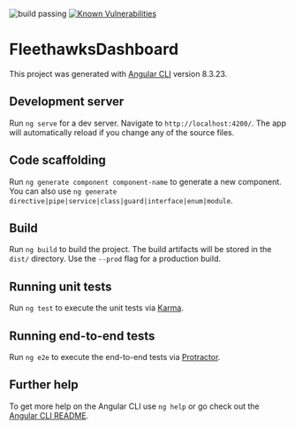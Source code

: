 ![build passing](https://codebuild.us-east-2.amazonaws.com/badges?uuid=eyJlbmNyeXB0ZWREYXRhIjoia1JFWE05cVozNEdYd21mKzJ4MmxRUXpBa2JacWZCbUs4c3RlMGptZnk1NjU2dGFWNTE5dXVhdUV0Zm1XeTNCQTlDYklwYWhrQmdPMkVLU2NHQ3JBeWZvPSIsIml2UGFyYW1ldGVyU3BlYyI6IlNjYjUzUEdBNUtNa0k0aTUiLCJtYXRlcmlhbFNldFNlcmlhbCI6MX0%3D&branch=master)
[![Known Vulnerabilities](https://snyk.io/package/npm/snyk/badge.svg)](https://snyk.io/package/npm/snyk)


# FleethawksDashboard

This project was generated with [Angular CLI](https://github.com/angular/angular-cli) version 8.3.23.

## Development server

Run `ng serve` for a dev server. Navigate to `http://localhost:4200/`. The app will automatically reload if you change any of the source files.

## Code scaffolding

Run `ng generate component component-name` to generate a new component. You can also use `ng generate directive|pipe|service|class|guard|interface|enum|module`.

## Build

Run `ng build` to build the project. The build artifacts will be stored in the `dist/` directory. Use the `--prod` flag for a production build.

## Running unit tests

Run `ng test` to execute the unit tests via [Karma](https://karma-runner.github.io).

## Running end-to-end tests

Run `ng e2e` to execute the end-to-end tests via [Protractor](http://www.protractortest.org/).

## Further help

To get more help on the Angular CLI use `ng help` or go check out the [Angular CLI README](https://github.com/angular/angular-cli/blob/master/README.md).
